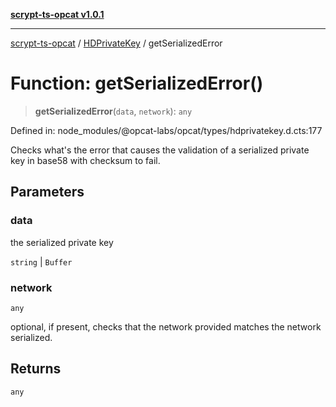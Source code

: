 [**scrypt-ts-opcat v1.0.1**](../../../README.md)

***

[scrypt-ts-opcat](../../../README.md) / [HDPrivateKey](../README.md) / getSerializedError

# Function: getSerializedError()

> **getSerializedError**(`data`, `network`): `any`

Defined in: node\_modules/@opcat-labs/opcat/types/hdprivatekey.d.cts:177

Checks what's the error that causes the validation of a serialized private key
in base58 with checksum to fail.

## Parameters

### data

the serialized private key

`string` | `Buffer`

### network

`any`

optional, if present, checks that the
    network provided matches the network serialized.

## Returns

`any`
